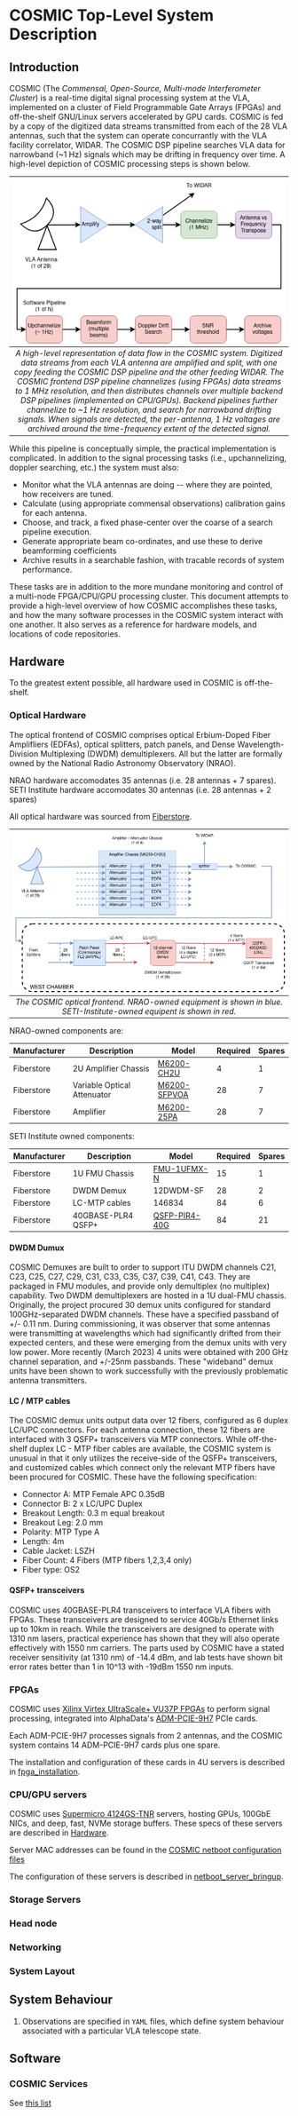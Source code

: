 # COSMIC Top-Level System Description

## Introduction

COSMIC (The _Commensal, Open-Source, Multi-mode Interferometer Cluster_) is a real-time digital signal processing system at the VLA, implemented on a cluster of Field Programmable Gate Arrays (FPGAs) and off-the-shelf GNU/Linux servers accelerated by GPU cards.
COSMIC is fed by a copy of the digitized data streams transmitted from each of the 28 VLA antennas, such that the system can operate concurrantly with the VLA facility correlator, WIDAR.
The COSMIC DSP pipeline searches VLA data for narrowband (~1 Hz) signals which may be drifting in frequency over time.
A high-level depiction of COSMIC processing steps is shown below.

|![cosmic\_dataflow](./_figures/COSMIC_Dataflow.png)|
|:--:|
| *A high-level representation of data flow in the COSMIC system. Digitized data streams from each VLA antenna are amplified and split, with one copy feeding the COSMIC DSP pipeline and the other feeding WIDAR. The COSMIC frontend DSP pipeline channelizes (using FPGAs) data streams to 1 MHz resolution, and then distributes channels over multiple backend DSP pipelines (implemented on CPU/GPUs). Backend pipelines further channelize to ~1 Hz resolution, and search for narrowband drifting signals. When signals are detected, the per-antenna, 1 Hz voltages are archived around the time-frequency extent of the detected signal.* |

While this pipeline is conceptually simple, the practical implementation is complicated.
In addition to the signal processing tasks (i.e., upchannelizing, doppler searching, etc.) the system must also:

 - Monitor what the VLA antennas are doing -- where they are pointed, how receivers are tuned.
 - Calculate (using appropriate commensal observations) calibration gains for each antenna.
 - Choose, and track, a fixed phase-center over the coarse of a search pipeline execution.
 - Generate appropriate beam co-ordinates, and use these to derive beamforming coefficients
 - Archive results in a searchable fashion, with tracable records of system performance.

These tasks are in addition to the more mundane monitoring and control of a multi-node FPGA/CPU/GPU processing cluster.
This document attempts to provide a high-level overview of how COSMIC accomplishes these tasks, and how the many software processes in the COSMIC system interact with one another.
It also serves as a reference for hardware models, and locations of code repositories.

## Hardware

To the greatest extent possible, all hardware used in COSMIC is off-the-shelf.

### Optical Hardware

The optical frontend of COSMIC comprises optical Erbium-Doped Fiber Amplifliers (EDFAs), optical splitters, patch panels, and Dense Wavelength-Division Multiplexing (DWDM) demultiplexers.
All but the latter are formally owned by the National Radio Astronomy Observatory (NRAO).

NRAO hardware accomodates 35 antennas (i.e. 28 antennas + 7 spares). SETI Institute hardware accomodates 30 antennas (i.e. 28 antennas + 2 spares)

All optical hardware was sourced from [Fiberstore](http://www.fs.com).


|![cosmic\_fiber](./_figures/COSMIC_Fiber.png)|
|:--:|
| *The COSMIC optical frontend. NRAO-owned equipment is shown in blue. SETI-Institute-owned equipent is shown in red.* |

NRAO-owned components are:


| Manufacturer | Description | Model | Required | Spares |
| -- | -- | -- | -- | -- |
| Fiberstore | 2U Amplifier Chassis | [M6200-CH2U](https://www.fs.com/products/107371.html) | 4 | 1 |
| Fiberstore | Variable Optical Attenuator | [M6200-SFPVOA](https://www.fs.com/products/107373.html) | 28 | 7 |
| Fiberstore | Amplifier | [M6200-25PA](https://www.fs.com/products/107367.html) | 28 | 7 |


SETI Institute owned components:

| Manufacturer | Description | Model | Required | Spares |
| -- | -- | -- | -- | -- |
| Fiberstore | 1U FMU Chassis | [FMU-1UFMX-N](https://www.fs.com/products/30408.html) | 15 | 1 |
| Fiberstore | DWDM Demux | 12DWDM-SF | 28 | 2 |
| Fiberstore | LC-MTP cables | 146834 | 84 | 6 |
| Fiberstore | 40GBASE-PLR4 QSFP+ | [QSFP-PIR4-40G](https://www.fs.com/products/48276.html) | 84 | 21 |


#### DWDM Dumux

COSMIC Demuxes are built to order to support ITU DWDM channels C21, C23, C25, C27, C29, C31, C33, C35, C37, C39, C41, C43.
They are packaged in FMU modules, and provide only demultiplex (no multiplex) capability.
Two DWDM demultiplexers are hosted in a 1U dual-FMU chassis.
Originally, the project procured 30 demux units configured for standard 100GHz-separated DWDM channels.
These have a specified passband of +/- 0.11 nm.
During commissioning, it was observer that some antennas were transmitting at wavelengths which had significantly drifted from their expected centers, and these were emerging from the demux units with very low power. More recently (March 2023) 4 units were obtained with 200 GHz channel separation, and +/-25nm passbands.
These "wideband" demux units have been shown to work successfully with the previously problematic antenna transmitters.

#### LC / MTP cables

The COSMIC demux units output data over 12 fibers, configured as 6 duplex LC/UPC connectors.
For each antenna connection, these 12 fibers are interfaced with 3 QSFP+ transceivers via MTP connectors.
While off-the-shelf duplex LC - MTP fiber cables are available, the COSMIC system is unusual in that it only utilizes the receive-side of the QSFP+ transceivers, and customized cables which connect only the relevant MTP fibers have been procured for COSMIC.
These have the following specification:

 - Connector A: MTP Female APC 0.35dB
 - Connector B: 2 x LC/UPC Duplex
 - Breakout Length: 0.3 m equal breakout
 - Breakout Leg: 2.0 mm
 - Polarity: MTP Type A
 - Length: 4m
 - Cable Jacket: LSZH
 - Fiber Count: 4 Fibers (MTP fibers 1,2,3,4 only)
 - Fiber type: OS2

#### QSFP+ transceivers

COSMIC uses 40GBASE-PLR4 transceivers to interface VLA fibers with FPGAs.
These transceivers are designed to service 40Gb/s Ethernet links up to 10km in reach.
While the transceivers are designed to operate with 1310 nm lasers, practical experience has shown that they will also operate effectively with 1550 nm carriers.
The parts used by COSMIC have a stated receiver sensitivity (at 1310 nm) of -14.4 dBm, and lab tests have shown bit error rates better than 1 in 10^13 with -19dBm 1550 nm inputs.

### FPGAs

COSMIC uses [Xilinx Virtex UltraScale+ VU37P FPGAs](https://www.xilinx.com/products/silicon-devices/fpga/virtex-ultrascale-plus.html) to perform signal processing, integrated into AlphaData's [ADM-PCIE-9H7](https://www.alpha-data.com/dcp/products.php?product=adm-pcie-9h7) PCIe cards.

Each ADM-PCIE-9H7 processes signals from 2 antennas, and the COSMIC system contains 14 ADM-PCIE-9H7 cards plus one spare.

The installation and configuration of these cards in 4U servers is described in [fpga_installation](./fpga\_server\_bringup.md).

### CPU/GPU servers

COSMIC uses [Supermicro 4124GS-TNR](https://www.supermicro.com/en/Aplus/system/4U/4124/AS-4124GS-TNR.cfm) servers, hosting GPUs, 100GbE NICs, and deep, fast, NVMe storage buffers.
These specs of these servers are described in [Hardware](../Infrastructure/Hardware.md).

Server MAC addresses can be found in the [COSMIC netboot configuration files](https://github.com/COSMIC-SETI/cosmic-netboot/blob/main/group_vars/all/canonical_names.yml)

The configuration of these servers is described in [netboot_server_bringup](./netboot_server_bringup.md).

### Storage Servers

### Head node

### Networking

### System Layout

## System Behaviour

 1. Observations are specified in `YAML` files, which define system behaviour associated with a particular VLA telescope state.

## Software

### COSMIC Services

See [this list](../SoftwareSystem/index_systemd.md)



